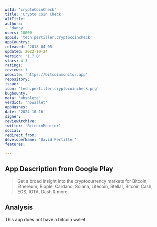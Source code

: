 ```yaml
---
wsId: 'cryptoCoinCheck'
title: 'Crypto Coin Check'
altTitle: 
authors:
- 'danny'
users: 10000
appId: 'tech.pertiller.cryptocoincheck'
appCountry: 
released: '2018-04-05'
updated: 2022-10-24
version: '1.7.0'
stars: 4.3
ratings: 
reviews: 1
website: 'https://bitcoinmonitor.app'
repository: 
issue: 
icon: 'tech.pertiller.cryptocoincheck.png'
bugbounty: 
meta: 'obsolete'
verdict: 'nowallet'
appHashes: 
date: '2024-10-16'
signer: 
reviewArchive: 
twitter: 'BitcoinMonitor1'
social: 
redirect_from: 
developerName: 'David Pertiller'
features: 

---
```


## App Description from Google Play 

> Get a broad insight into the cryptocurrency markets for Bitcoin, Ethereum, Ripple, Cardano, Solana, Litecoin, Stellar, Bitcoin Cash, EOS, IOTA, Dash & more.

## Analysis

This app does not have a bitcoin wallet.
